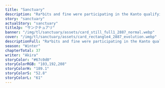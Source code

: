 ```yaml
---
title: "Sanctuary"
description: "Ra*bits and fine were participating in the Kanto qualifying rounds. Tomoya wakes up from a nightmare and finds himself not at the inn he was staying at, but in an unknown alleyway. Confused, he looks…"
story: "sanctuary"
actualStory: "sanctuary"
titleJp: "サンクチュアリ"
banner: "/img/tl/sanctuary/assets/card_still_full1_2887_normal.webp"
cover: "/img/tl/sanctuary/assets/card_rectangle4_2887_evolution.webp"
descriptionFull: "Ra*bits and fine were participating in the Kanto qualifying rounds. Tomoya wakes up from a nightmare and finds himself not at the inn he was staying at, but in an unknown alleyway. Confused, he looks around, only to find an unconscious Wataru..."
season: "Winter"
chapterTotal: 37
writer: "Akira"
storyColor: "#67c0d0"
storyColorRGB: "103,192,208"
storyColorH: "189.1"
storyColorS: "52.8"
storyColorL: "61"
---
```

